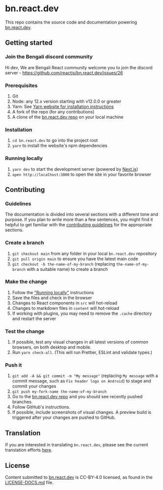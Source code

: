# bn.react.dev

This repo contains the source code and documentation powering [bn.react.dev](https://bn.react.dev/).

## Getting started

### Join the Bengali discord community
Hi dev, We are Bengali React community welcome you to join the discord server - https://github.com/reactjs/bn.react.dev/issues/26

### Prerequisites

1. Git
1. Node: any 12.x version starting with v12.0.0 or greater
1. Yarn: See [Yarn website for installation instructions](https://yarnpkg.com/lang/en/docs/install/)
1. A fork of the repo (for any contributions)
1. A clone of the [bn.react.dev repo](https://github.com/reactjs/bn.react.dev) on your local machine

### Installation

1. `cd bn.react.dev` to go into the project root
3. `yarn` to install the website's npm dependencies

### Running locally

1. `yarn dev` to start the development server (powered by [Next.js](https://nextjs.org/))
1. `open http://localhost:3000` to open the site in your favorite browser

## Contributing

### Guidelines

The documentation is divided into several sections with a different tone and purpose. If you plan to write more than a few sentences, you might find it helpful to get familiar with the [contributing guidelines](https://github.com/reactjs/bn.react.dev/blob/main/CONTRIBUTING.md#guidelines-for-text) for the appropriate sections.

### Create a branch

1. `git checkout main` from any folder in your local `bn.react.dev` repository
1. `git pull origin main` to ensure you have the latest main code
1. `git checkout -b the-name-of-my-branch` (replacing `the-name-of-my-branch` with a suitable name) to create a branch

### Make the change

1. Follow the ["Running locally"](#running-locally) instructions
1. Save the files and check in the browser
  1. Changes to React components in `src` will hot-reload
  1. Changes to markdown files in `content` will hot-reload
  1. If working with plugins, you may need to remove the `.cache` directory and restart the server

### Test the change

1. If possible, test any visual changes in all latest versions of common browsers, on both desktop and mobile.
2. Run `yarn check-all`. (This will run Prettier, ESLint and validate types.)

### Push it

1. `git add -A && git commit -m "My message"` (replacing `My message` with a commit message, such as `Fix header logo on Android`) to stage and commit your changes
1. `git push my-fork-name the-name-of-my-branch`
1. Go to the [bn.react.dev repo](https://github.com/reactjs/bn.react.dev) and you should see recently pushed branches.
1. Follow GitHub's instructions.
1. If possible, include screenshots of visual changes. A preview build is triggered after your changes are pushed to GitHub.

## Translation

If you are interested in translating `bn.react.dev`, please see the current translation efforts [here](https://github.com/reactjs/bn.react.dev/issues/1).

## License
Content submitted to [bn.react.dev](https://bn.react.dev/) is CC-BY-4.0 licensed, as found in the [LICENSE-DOCS.md](https://github.com/reactjs/bn.react.dev/blob/main/LICENSE-DOCS.md) file.
